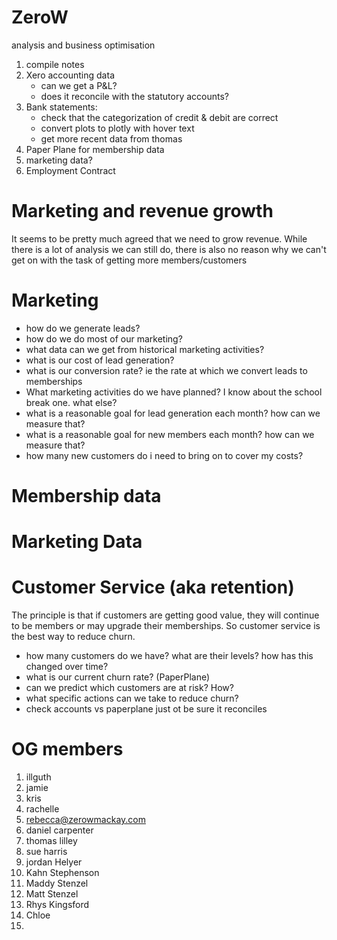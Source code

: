 # ZeroW

analysis and business optimisation
1) compile notes
2) Xero accounting data
   - can we get a P&L?
   - does it reconcile with the statutory accounts?
3) Bank statements:
   - check that the categorization of credit & debit are correct
   - convert plots to plotly with hover text
   - get more recent data from thomas
4) Paper Plane for membership data
5) marketing data?
6) Employment Contract

# Marketing and revenue growth
It seems to be pretty much agreed that we need to grow revenue. While there 
is a lot of analysis we can still do, there is also no reason why we can't 
get on with the task of getting more members/customers

# Marketing
- how do we generate leads?
- how do we do most of our marketing?
- what data can we get from historical marketing activities?
- what is our cost of lead generation?
- what is our conversion rate? ie the rate at which we convert leads to memberships
- What marketing activities do we have planned? I know about the school break one. what else?
- what is a reasonable goal for lead generation each month? how can we measure that?
- what is a reasonable goal for new members each month? how can we measure that?
- how many new customers do i need to bring on to cover my costs?


# Membership data

# Marketing Data
# Customer Service (aka retention)
The principle is that if customers are getting good value, they will continue to be members or may upgrade their memberships.
So customer service is the best way to reduce churn. 
- how many customers do we have? what are their levels? how has this changed over time?
- what is our current churn rate? (PaperPlane)
- can we predict which customers are at risk? How?
- what specific actions can we take to reduce churn?
- check accounts vs paperplane just ot be sure it reconciles

# OG members
1. illguth
2. jamie
3. kris
4. rachelle
5. rebecca@zerowmackay.com
6. daniel carpenter
7. thomas lilley
8. sue harris
9. jordan Helyer
10. Kahn Stephenson
11. Maddy Stenzel
12. Matt Stenzel
13. Rhys Kingsford
14. Chloe
15. 